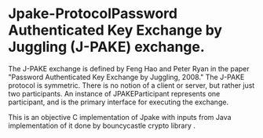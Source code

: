 # Jpake-ProtocolPassword Authenticated Key Exchange by Juggling (J-PAKE) exchange.
The J-PAKE exchange is defined by Feng Hao and Peter Ryan in the paper "Password Authenticated Key Exchange by Juggling, 2008."
The J-PAKE protocol is symmetric. There is no notion of a client or server, but rather just two participants.
An instance of JPAKEParticipant represents one participant, and is the primary interface for executing the exchange.


This is an objective C implementation of Jpake with inputs from 
Java implementation of it done by bouncycastle crypto library .

